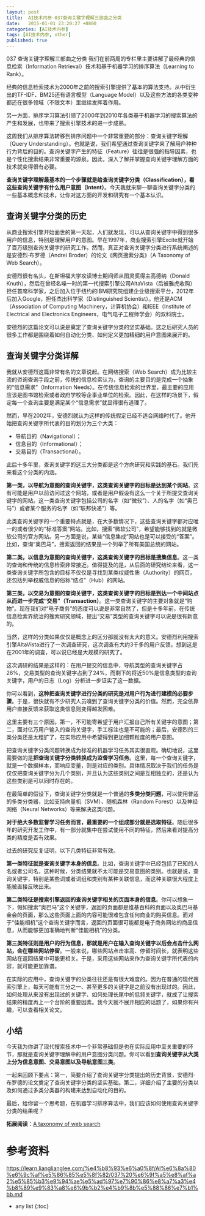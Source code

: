 ```yaml
---
layout: post
title:  AI技术内参-037查询关键字理解三部曲之分类
date:   2015-01-01 23:20:27 +0800
categories: [AI技术内参]
tags: [AI技术内参, other]
published: true
---
```




037 查询关键字理解三部曲之分类
我们在前两周的专栏里主要讲解了最经典的信息检索（Information Retrieval）技术和基于机器学习的排序算法（Learning to Rank）。

经典的信息检索技术为2000年之前的搜索引擎提供了基本的算法支持。从中衍生出的TF-IDF、BM25还有语言模型（Language Model）以及这些方法的各类变种都还在很多领域（不限文本）里继续发挥着作用。

另一方面，排序学习算法引领了2000年到2010年各类基于机器学习的搜索算法的产生和发展，也带来了搜索引擎技术的进一步成熟。

这周我们从排序算法转移到排序问题中一个非常重要的部分：查询关键字理解（Query Understanding）。也就是说，我们希望通过查询关键字来了解用户种种行为背后的目的。查询关键字产生的特征（Feature）往往是很强的指导因素，也是个性化搜索结果非常重要的源泉。因此，深入了解并掌握查询关键字理解方面的技术就变得很有必要。

**查询关键字理解最基本的一个步骤就是给查询关键字分类（Classification），看这些查询关键字有什么用户意图（Intent）**。今天我就来聊一聊查询关键字分类的一些基本概念和技术，让你对这方面的开发和研究有一个基本认识。

## 查询关键字分类的历史

从商业搜索引擎开始面世的第一天起，人们就发现，可以从查询关键字中得到很多用户的信息，特别是理解用户的意图。早在1997年，商业搜索引擎Excite就开始了百万级别查询关键字的研究工作。然而，真正对查询关键字分类进行系统阐述的是安德烈·布罗德（Andrei Broder）的论文《网页搜索分类》（A Taxonomy of Web Search）。

安德烈很有名头，在斯坦福大学攻读博士期间师从图灵奖得主高德纳（Donald Knuth），然后在曾经名噪一时的第一代搜索引擎公司AltaVista（后被雅虎收购）担任首席科学家，之后加入位于纽约的IBM研究院组建企业级搜索平台，2012年后加入Google，担任杰出科学家（Distinguished Scientist）。他还是ACM（Association of Computing Machinery，计算机协会）和IEEE（Institute of Electrical and Electronics Engineers，电气电子工程师学会）的双料院士。

安德烈的这篇论文可以说是奠定了查询关键字分类的坚实基础。这之后研究人员的很多工作都是围绕着如何自动化分类、如何定义更加精细的用户意图来展开的。

## 查询关键字分类详解

我就从安德烈这篇非常有名的文章说起。在网络搜索（Web Search）成为比较主流的咨询查询手段之前，传统的信息检索认为，查询的主要目的是完成一个抽象的“信息需求”（Information Needs）。在传统信息检索的世界里，最主要的应用应该是图书馆检索或者政府学校等企事业单位的检索。因此，在这样的场景下，假定每一个查询主要是满足某个“信息需求”就显得很有道理了。

然而，早在2002年，安德烈就认为这样的传统假定已经不适合网络时代了。他开始把查询关键字所代表的目的划分为三个大类：

* 导航目的（Navigational）；
* 信息目的（Informational）；
* 交易目的（Transactional）。

此后十多年里，查询关键字的这三大分类都是这个方向研究和实践的基石。我们先来看这个分类的内涵。

**第一类，以导航为意图的查询关键字，这类查询关键字的目标是达到某个网站**。这有可能是用户以前访问过这个网站，或者是用户假设有这么一个关于所提交查询关键字的网站。这一类查询关键字包括公司的名字（如“微软”）、人的名字（如“奥巴马”）或者某个服务的名字（如“联邦快递”）等。

此类查询关键字的一个重要特点就是，在大多数情况下，这些查询关键字都对应唯一的或者很少的“标准答案”网站。比如，搜索“微软公司”，希望能够找到的就是微软公司的官方网站。另一方面是说，某些“信息集成”网站也是可以接受的“答案”。比如，查询“奥巴马”，搜索返回的结果是一个列举了所有美国总统的网站。

**第二类，以信息为意图的查询关键字，这类查询关键字的目标是搜集信息**。这一类的查询和传统的信息检索非常接近。值得提及的是，从后面的研究结论来看，这一类查询关键字所包含的目标不仅仅是寻找到某类权威性质（Authority）的网页，还包括列举权威信息的俗称“结点”（Hub）的网站。

**第三类，以交易为意图的查询关键字，这类查询关键字的目标是到达一个中间站点从而进一步完成“交易”（Transaction）**。这一类查询关键字的主要对象就是“购物”。现在我们对“电子商务”的态度可以说是非常自然了，但是十多年前，在传统信息检索界统治的搜索研究领域，提出“交易”类型的查询关键字可以说是很有新意的。

当然，这样的分类如果仅仅是概念上的区分那就没有太大的意义。安德烈利用搜索引擎AltaVista进行了一次调查研究，这次调查有大约3千多的用户反馈。想到这是在2001年的调查，可以说已经是大规模的研究了。

这次调研的结果是这样的：在用户提交的信息中，导航类型的查询关键字占26%，交易类型的查询关键字占到了24%，而剩下的将近50%是信息类型的查询关键字，用户的日志（Log）分析进一步证实了这一数据。

你可以看到，**这种把查询关键字进行分类的研究是对用户行为进行建模的必要步骤**。于是，很快就有不少研究人员嗅到了查询关键字分类的价值。然而，完全依靠用户直接反馈来获取这类信息则变得越发困难。

这里主要有三个原因。第一，不可能寄希望于用户汇报自己所有关键字的意图；第二，面对亿万用户输入的查询关键字，手工标注也是不可能的；最后，安德烈的三类分类还是太粗犷了，在实际应用中希望得到更加细颗粒度的用户意图。

把查询关键字分类问题转换成为标准的机器学习任务其实很直观。确切地说，这里需要做的是**把查询关键字分类转换成为监督学习任务**。这里，每一个查询关键字，就是一个数据样本，而响应变量，则是对应的类别。具体情况取决于我们的任务是仅仅把查询关键字分为几个类别，并且认为这些类别之间是互相独立的，还是认为这些类别是可以同时存在的。

在最简单的假设下，查询关键字分类就是一个普通的**多类分类问题**，可以使用普适的多类分类器，比如支持向量机（SVM）、随机森林（Random Forest）以及神经网络（Neural Networks）等来解决这类问题。

**对于绝大多数监督学习任务而言，最重要的一个组成部分就是选取特征**。随后很多年的研究开发工作中，有一部分就集中在尝试使用不同的特征，然后来看对提高分类的精度是否有效果。

过去的研究反复证明，以下几类特征非常有效。

**第一类特征就是查询关键字本身的信息**。比如，查询关键字中已经包括了已知的人名或者公司名，这种时候，分类结果就不太可能是交易意图的类别。也就是说，查询关键字，特别是某些词或者词组和类别有某种关联信息，而这种关联很大程度上能被直接反映出来。

**第二类特征是搜索引擎返回的查询关键字相关的页面本身的信息**。你可以想象一下，假如搜索“奥巴马”这个关键字，返回的页面都是维基百科的页面以及奥巴马基金会的页面，那么这些页面上面的内容可能很难包含任何商业的购买信息。而对于“佳能相机”这个查询关键字而言，返回的页面很可能都是电子商务网站的商品信息，从而能够更加准确地判断“佳能相机”的分类。

**第三类特征则是用户的行为信息，那就是用户在输入查询关键字以后会点击什么网站，会在哪些网站停留**。一般来说，哪些网站点击率高、停留时间长，就表明这些网站在返回结果中可能更相关。于是，采用这些网站来作为查询关键字所代表的内容，就可能更加靠谱。

在实际的应用中，查询关键字的分类往往还是有很大难度的。因为在普通的现代搜索引擎上，每天可能有三分之一、甚至更多的关键字是之前没有出现过的。因此，如何处理从来没有出现过的关键字、如何处理长尾中的低频关键字，就成了让搜索结果的精度再上一个台阶的重要因素。我今天就不展开相应的话题了，如果你有兴趣，可以查看相关论文。

## 小结

今天我为你讲了现代搜索技术中一个非常基础但是也在实际应用中至关重要的环节，那就是查询关键字理解中的用户意图分类问题。你可以看到**查询关键字从大类上分为信息意图、交易意图以及导航意图三类**。

一起来回顾下要点：第一，简要介绍了查询关键字分类提出的历史背景，安德烈·布罗德的论文奠定了查询关键字分类的坚实基础。第二，详细介绍了主要的分类以及如何通过多类分类器的构建来达到自动化的目的。

最后，给你留一个思考题，在机器学习排序算法中，我们应该如何使用查询关键字分类的结果呢？

**拓展阅读**：[A taxonomy of web search](https://www.cis.upenn.edu/~nenkova/Courses/cis430/p3-broder.pdf)




# 参考资料

https://learn.lianglianglee.com/%e4%b8%93%e6%a0%8f/AI%e6%8a%80%e6%9c%af%e5%86%85%e5%8f%82/037%20%e6%9f%a5%e8%af%a2%e5%85%b3%e9%94%ae%e5%ad%97%e7%90%86%e8%a7%a3%e4%b8%89%e9%83%a8%e6%9b%b2%e4%b9%8b%e5%88%86%e7%b1%bb.md

* any list
{:toc}
